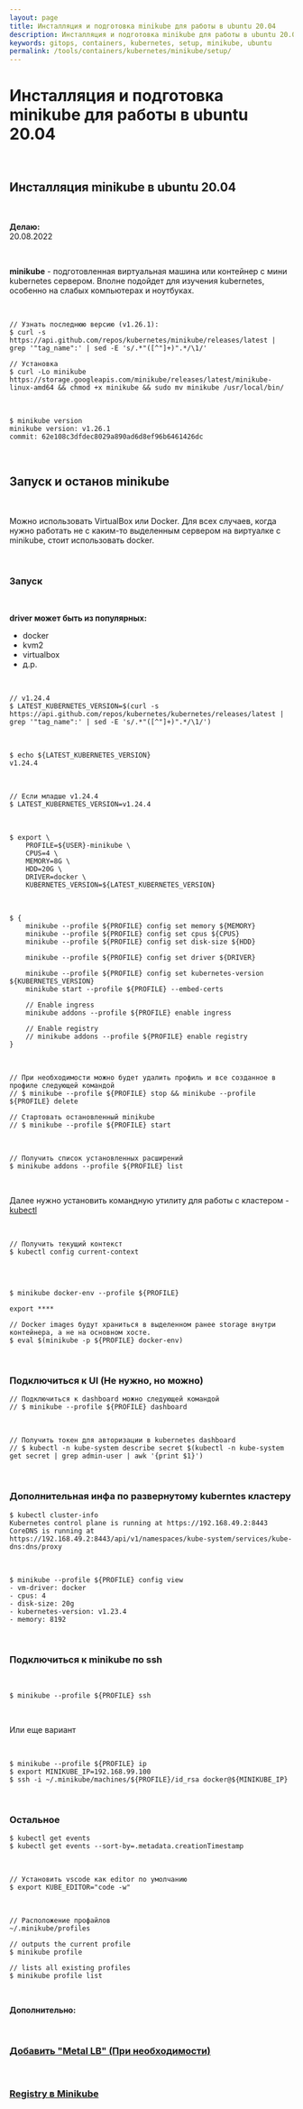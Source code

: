 ```yaml
---
layout: page
title: Инсталляция и подготовка minikube для работы в ubuntu 20.04
description: Инсталляция и подготовка minikube для работы в ubuntu 20.04
keywords: gitops, containers, kubernetes, setup, minikube, ubuntu
permalink: /tools/containers/kubernetes/minikube/setup/
---
```


# Инсталляция и подготовка minikube для работы в ubuntu 20.04

<br/>

## Инсталляция minikube в ubuntu 20.04

<br/>

**Делаю:**  
20.08.2022

<br/>

**minikube** - подготовленная виртуальная машина или контейнер с мини kubernetes сервером. Вполне подойдет для изучения kubernetes, особенно на слабых компьютерах и ноутбуках.

<br/>

```shell
// Узнать последнюю версию (v1.26.1):
$ curl -s https://api.github.com/repos/kubernetes/minikube/releases/latest | grep '"tag_name":' | sed -E 's/.*"([^"]+)".*/\1/'

// Установка
$ curl -Lo minikube https://storage.googleapis.com/minikube/releases/latest/minikube-linux-amd64 && chmod +x minikube && sudo mv minikube /usr/local/bin/
```

<br/>

```
$ minikube version
minikube version: v1.26.1
commit: 62e108c3dfdec8029a890ad6d8ef96b6461426dc
```

<br/>

## Запуск и останов minikube

<br/>

Можно использовать VirtualBox или Docker.
Для всех случаев, когда нужно работать не с каким-то выделенным сервером на виртуалке с minikube, стоит использовать docker.

<br/>

### Запуск

<br/>

**driver может быть из популярных:**

- docker
- kvm2
- virtualbox
- д.р.

<br/>

```
// v1.24.4
$ LATEST_KUBERNETES_VERSION=$(curl -s https://api.github.com/repos/kubernetes/kubernetes/releases/latest | grep '"tag_name":' | sed -E 's/.*"([^"]+)".*/\1/')
```

<br/>

```
$ echo ${LATEST_KUBERNETES_VERSION}
v1.24.4
```

<br/>

```
// Если младше v1.24.4
$ LATEST_KUBERNETES_VERSION=v1.24.4
```

<br/>

```
$ export \
    PROFILE=${USER}-minikube \
    CPUS=4 \
    MEMORY=8G \
    HDD=20G \
    DRIVER=docker \
    KUBERNETES_VERSION=${LATEST_KUBERNETES_VERSION}
```

<!--


```
$ export \
    PROFILE=${USER}-minikube \
    MEMORY=22528 \
    HDD=60G \
    CPUS=8 \
    DRIVER=docker \
    KUBERNETES_VERSION=${LATEST_KUBERNETES_VERSION}
```

-->

<br/>

<!--

--apiserver-ips=192.168.1.101

 docker network create --driver=bridge --subnet=192.168.1.0/24 --gateway=192.168.1.1 minikube
--network minikube
-->

```
$ {
    minikube --profile ${PROFILE} config set memory ${MEMORY}
    minikube --profile ${PROFILE} config set cpus ${CPUS}
    minikube --profile ${PROFILE} config set disk-size ${HDD}

    minikube --profile ${PROFILE} config set driver ${DRIVER}

    minikube --profile ${PROFILE} config set kubernetes-version ${KUBERNETES_VERSION}
    minikube start --profile ${PROFILE} --embed-certs

    // Enable ingress
    minikube addons --profile ${PROFILE} enable ingress

    // Enable registry
    // minikube addons --profile ${PROFILE} enable registry
}
```

<br/>

    // При необходимости можно будет удалить профиль и все созданное в профиле следующей командой
    // $ minikube --profile ${PROFILE} stop && minikube --profile ${PROFILE} delete

    // Стартовать остановленный minikube
    // $ minikube --profile ${PROFILE} start

<br/>

    // Получить список установленных расширений
    $ minikube addons --profile ${PROFILE} list

<br/>

Далее нужно установить командную утилиту для работы с кластером - [kubectl](/tools/containers/kubernetes/tools/kubectl/)

<br/>

```
// Получить текущий контекст
$ kubectl config current-context
```

<br/>

```

$ minikube docker-env --profile ${PROFILE}

export ****

// Docker images будут храниться в выделенном ранее storage внутри контейнера, а не на основном хосте.
$ eval $(minikube -p ${PROFILE} docker-env)
```

<br/>

### Подключиться к UI (Не нужно, но можно)

```
// Подключиться к dashboard можно следующей командой
// $ minikube --profile ${PROFILE} dashboard
```

<br/>

```
// Получить токен для авторизации в kubernetes dashboard
// $ kubectl -n kube-system describe secret $(kubectl -n kube-system get secret | grep admin-user | awk '{print $1}')
```

<br/>

### Дополнительная инфа по развернутому kuberntes кластеру

```
$ kubectl cluster-info
Kubernetes control plane is running at https://192.168.49.2:8443
CoreDNS is running at https://192.168.49.2:8443/api/v1/namespaces/kube-system/services/kube-dns:dns/proxy
```

<br/>

```
$ minikube --profile ${PROFILE} config view
- vm-driver: docker
- cpus: 4
- disk-size: 20g
- kubernetes-version: v1.23.4
- memory: 8192
```

<br/>

### Подключиться к minikube по ssh

<br/>

```
$ minikube --profile ${PROFILE} ssh
```

<br/>

Или еще вариант

<br/>

```
$ minikube --profile ${PROFILE} ip
$ export MINIKUBE_IP=192.168.99.100
$ ssh -i ~/.minikube/machines/${PROFILE}/id_rsa docker@${MINIKUBE_IP}
```

<br/>

### Остальное

```
$ kubectl get events
$ kubectl get events --sort-by=.metadata.creationTimestamp
```

<br/>

```
// Установить vscode как editor по умолчанию
$ export KUBE_EDITOR="code -w"
```

<br/>

```
// Расположение профайлов
~/.minikube/profiles

// outputs the current profile
$ minikube profile

// lists all existing profiles
$ minikube profile list
```

<br/>

**Дополнительно:**

<!--
https://github.com/burrsutter/9stepsawesome/
-->

<br/>

### [Добавить "Metal LB" (При необходимости)](/tools/containers/kubernetes/tools/metal-lb/)

<br/>

### [Registry в Minikube](/tools/containers/kubernetes/minikube/setup/registry/)
